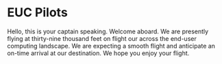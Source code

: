 # EUC Pilots

Hello, this is your captain speaking. Welcome aboard. We are presently flying at thirty-nine thousand feet on flight our across the end-user computing landscape. We are expecting a smooth flight and anticipate an on-time arrival at our destination. We hope you enjoy your flight.
